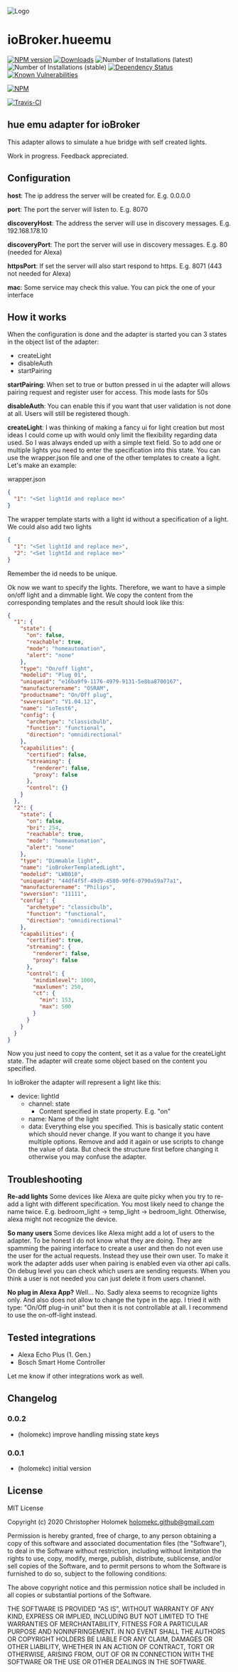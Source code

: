 ![Logo](admin/hue-emu-logo.png)
# ioBroker.hueemu

[![NPM version](http://img.shields.io/npm/v/iobroker.hueemu.svg)](https://www.npmjs.com/package/iobroker.hueemu)
[![Downloads](https://img.shields.io/npm/dm/iobroker.hueemu.svg)](https://www.npmjs.com/package/iobroker.hueemu)
![Number of Installations (latest)](http://iobroker.live/badges/hueemu-installed.svg)
![Number of Installations (stable)](http://iobroker.live/badges/hueemu-stable.svg)
[![Dependency Status](https://img.shields.io/david/holomekc/iobroker.hueemu.svg)](https://david-dm.org/Author/iobroker.hueemu)
[![Known Vulnerabilities](https://snyk.io/test/github/holomekc/ioBroker.hueemu/badge.svg)](https://snyk.io/test/github/Author/ioBroker.hueemu)

[![NPM](https://nodei.co/npm/iobroker.hueemu.png?downloads=true)](https://nodei.co/npm/iobroker.hueemu/)

[![Travis-CI](http://img.shields.io/travis/holomekc/ioBroker.hueemu/master.svg)](https://travis-ci.org/holomekc/ioBroker.hueemu) 

## hue emu adapter for ioBroker

This adapter allows to simulate a hue bridge with self created lights.

Work in progress. Feedback appreciated.

## Configuration
**host**: The ip address the server will be created for. E.g. 0.0.0.0

**port**: The port the server will listen to. E.g. 8070

**discoveryHost**: The address the server will use in discovery messages. E.g. 192.168.178.10
  
**discoveryPort**: The port the server will use in discovery messages. E.g. 80 (needed for Alexa)

**httpsPort**: If set the server will also start respond to https. E.g. 8071 (443 not needed for Alexa)
 
**mac**: Some service may check this value. You can pick the one of your interface

## How it works
When the configuration is done and the adapter is started you can 3 states in the object list of the adapter:
* createLight
* disableAuth
* startPairing

**startPairing**: When set to true or button pressed in ui the adapter will allows pairing request and register user for access. This mode lasts for 50s

**disableAuth**: You can enable this if you want that user validation is not done at all. Users will still be registered though.

**createLight**: I was thinking of making a fancy ui for light creation but most ideas I could come up with would only limit the flexibility regarding data used. So I was always ended up with a simple text field. So to add one or multiple lights you need to enter the specification into this state. You can use the wrapper.json file and one of the other templates to create a light. Let's make an example:

wrapper.json
```JSON
{
  "1": "<Set lightId and replace me>"
}
```
The wrapper template starts with a light id without a specification of a light. We could also add two lights
```JSON
{
  "1": "<Set lightId and replace me>",
  "2": "<Set lightId and replace me>"
}
```
Remember the id needs to be unique.

Ok now we want to specify the lights. Therefore, we want to have a simple on/off light and a dimmable light. We copy the content from the corresponding templates and the result should look like this:
```JSON
{
  "1": {
    "state": {
      "on": false,
      "reachable": true,
      "mode": "homeautomation",
      "alert": "none"
    },
    "type": "On/off light",
    "modelid": "Plug 01",
    "uniqueid": "e16ba9f9-1176-4979-9131-5e8ba8700167",
    "manufacturername": "OSRAM",
    "productname": "On/Off plug",
    "swversion": "V1.04.12",
    "name": "ioTest6",
    "config": {
      "archetype": "classicbulb",
      "function": "functional",
      "direction": "omnidirectional"
    },
    "capabilities": {
      "certified": false,
      "streaming": {
        "renderer": false,
        "proxy": false
      },
      "control": {}
    }
  },
  "2": {
    "state": {
      "on": false,
      "bri": 254,
      "reachable": true,
      "mode": "homeautomation",
      "alert": "none"
    },
    "type": "Dimmable light",
    "name": "ioBrokerTemplatedLight",
    "modelid": "LWB010",
    "uniqueid": "44df4f5f-49d9-4580-90f6-0790a59a77a1",
    "manufacturername": "Philips",
    "swversion": "11111",
    "config": {
      "archetype": "classicbulb",
      "function": "functional",
      "direction": "omnidirectional"
    },
    "capabilities": {
      "certified": true,
      "streaming": {
        "renderer": false,
        "proxy": false
      },
      "control": {
        "mindimlevel": 1000,
        "maxlumen": 250,
        "ct": {
          "min": 153,
          "max": 500
        }
      }
    }
  }
}
```
Now you just need to copy the content, set it as a value for the createLight state. The adapter will create some object based on the content you specified.

In ioBroker the adapter will represent a light like this:
* device: lightId
    * channel: state
        * Content specified in state property. E.g. "on"
    * name: Name of the light
    * data: Everything else you specified. This is basically static content which should never change. If you want to change it you have multiple options. Remove and add it again or use scripts to change the value of data. But check the structure first before changing it otherwise you may confuse the adapter.
    
## Troubleshooting

**Re-add lights**
Some devices like Alexa are quite picky when you try to re-add a light with different specification. You most likely need to change the name twice. E.g. bedroom_light -> temp_light -> bedroom_light. Otherwise, alexa might not recognize the device. 

**So many users**
Some devices like Alexa might add a lot of users to the adapter. To be honest I do not know what they are doing. They are spamming the pairing interface to create a user and then do not even use the user for the actual requests. Instead they use their own user. To make it work the adapter adds user when pairing is enabled even via other api calls. On debug level you can check which users are sending requests. When you think a user is not needed you can just delete it from users channel.

**No plug in Alexa App?**
Well... No. Sadly alexa seems to recognize lights only. And also does not allow to change the type in the app. I tried it with type: "On/Off plug-in unit" but then it is not controllable at all. I recommend to use the on-off-light instead.

## Tested integrations
* Alexa Echo Plus (1. Gen.)
* Bosch Smart Home Controller

Let me know if other integrations work as well.

## Changelog

### 0.0.2
* (holomekc) improve handling missing state keys

### 0.0.1
* (holomekc) initial version

## License

MIT License

Copyright (c) 2020 Christopher Holomek <holomekc.github@gmail.com>

Permission is hereby granted, free of charge, to any person obtaining a copy
of this software and associated documentation files (the "Software"), to deal
in the Software without restriction, including without limitation the rights
to use, copy, modify, merge, publish, distribute, sublicense, and/or sell
copies of the Software, and to permit persons to whom the Software is
furnished to do so, subject to the following conditions:

The above copyright notice and this permission notice shall be included in all
copies or substantial portions of the Software.

THE SOFTWARE IS PROVIDED "AS IS", WITHOUT WARRANTY OF ANY KIND, EXPRESS OR
IMPLIED, INCLUDING BUT NOT LIMITED TO THE WARRANTIES OF MERCHANTABILITY,
FITNESS FOR A PARTICULAR PURPOSE AND NONINFRINGEMENT. IN NO EVENT SHALL THE
AUTHORS OR COPYRIGHT HOLDERS BE LIABLE FOR ANY CLAIM, DAMAGES OR OTHER
LIABILITY, WHETHER IN AN ACTION OF CONTRACT, TORT OR OTHERWISE, ARISING FROM,
OUT OF OR IN CONNECTION WITH THE SOFTWARE OR THE USE OR OTHER DEALINGS IN THE
SOFTWARE.
